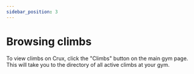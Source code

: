 ```yaml
---
sidebar_position: 3
---
```


# Browsing climbs

To view climbs on Crux, click the "Climbs" button on the main gym page. This will take you to the directory of all active climbs at your gym.
